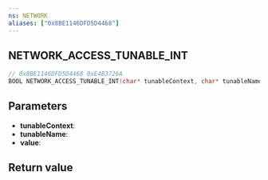 ```yaml
---
ns: NETWORK
aliases: ["0x8BE1146DFD5D4468"]
---
```

## NETWORK_ACCESS_TUNABLE_INT

```c
// 0x8BE1146DFD5D4468 0xE4B3726A
BOOL NETWORK_ACCESS_TUNABLE_INT(char* tunableContext, char* tunableName, int* value);
```

## Parameters
* **tunableContext**: 
* **tunableName**: 
* **value**: 

## Return value

